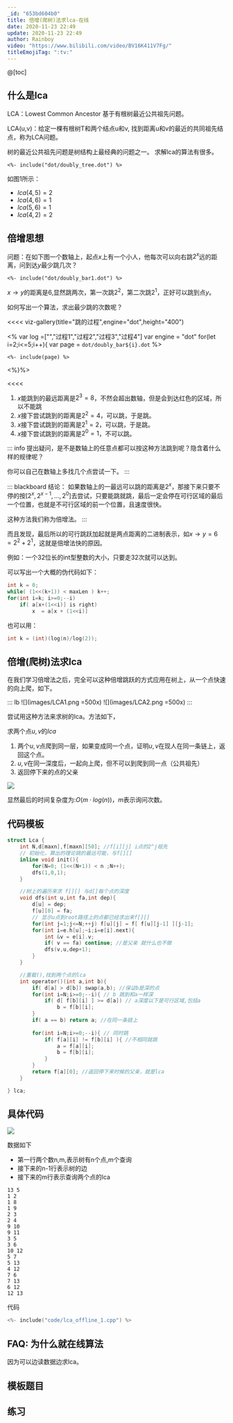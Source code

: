 ```yaml
---
_id: "653bd604b0"
title: 倍增(爬树)法求lca-在线
date: 2020-11-23 22:49
update: 2020-11-23 22:49
author: Rainboy
video: "https://www.bilibili.com/video/BV16K411V7Fg/"
titleEmojiTag: ":tv:"
---
```


@[toc]

## 什么是lca

LCA：Lowest Common Ancestor  基于有根树最近公共祖先问题。

LCA(u,v)：给定一棵有根树T和两个结点u和v, 找到距离u和v的最近的共同祖先结点，称为LCA问题。

树的最近公共祖先问题是树结构上最经典的问题之一。 求解lca的算法有很多。

```viz-dot
<%- include("dot/doubly_tree.dot") %>
```

如图1所示：

 - $lca(4,5) = 2$
 - $lca(4,6) = 1$
 - $lca(5,6) = 1$
 - $lca(4,2) = 2$


## 倍增思想

问题：在如下图一个数轴上，起点$x$上有一个小人，他每次可以向右跳$2^x$远的距离，问到达$y$最少跳几次？

```viz-dot
<%- include("dot/doubly_bar1.dot") %>
```

$x \rightarrow y$的距离是$6$,显然跳两次，第一次跳$2^2$，第二次跳$2^1$，正好可以跳到点$y$。

如何写出一个算法，求出最少跳的次数呢？


<<<< viz-gallery(title="跳的过程",engine="dot",height="400")

<% 
var log =["","过程1","过程2","过程3","过程4"]
var engine = "dot"
for(let i=2;i<=5;i++){
    var page = `dot/doubly_bar${i}.dot`
%>

``` <%= engine || ""%> <%= log[i-1] || "" %>
<%- include(page) %>
```
<%}%>

<<<<

 1. $x$能跳到的最远距离是$2^3 = 8$，不然会超出数轴，但是会到达红色的区域，所以不能跳
 1. $x$接下尝试跳到的距离是$2^2 = 4$，可以跳，于是跳。
 1. $x$接下尝试跳到的距离是$2^1 = 2$，可以跳，于是跳。
 1. $x$接下尝试跳到的距离是$2^0 = 1$，不可以跳。

::: info
提出疑问，是不是数轴上的任意点都可以按这种方法跳到呢？隐含着什么样的规律呢？

你可以自己在数轴上多找几个点尝试一下。
:::

::: blackboard
结论：
如果数轴上的一最远可以跳的距离是$2^x$，那接下来只要不停的按$[2^x,2^{x-1},...,2^0]$去尝试，只要能跳就跳，最后一定会停在可行区域的最后一个位置，也就是不可行区域的前一个位置，且速度很快。


这种方法我们称为倍增法。
:::

而且发现，最后所以的可行跳跃加起就是两点距离的二进制表示，如$x \rightarrow y = 6 = 2^2+2^1$，这就是倍增法快的原因。

例如：一个32位长的int型整数的大小，只要走32次就可以达到。


可以写出一个大概的伪代码如下：
```c
int k = 0;
while( (1<<(k+1)) < maxLen ) k++;
for(int i=k; i>=0;--i)
    if( a[x+(1<<i)] is right)
        x  = a[x + (1<<i)]
```
也可以用：
```c
int k = (int)(log(n)/log(2));
```

## 倍增(爬树)法求lca


在我们学习倍增法之后，完全可以这种倍增跳跃的方式应用在树上，从一个点快速的向上爬，如下。

::: lb
![](images/LCA1.png =500x)
![](images/LCA2.png =500x)
:::

尝试用这种方法来求树的lca。方法如下，

求两个点$u,v$的$lca$

1. 两个$u,v$点爬到同一层，如果变成同一个点，证明$u,v$在现人在同一条链上，返回这个点。
2. $u,v$在同一深度后，一起向上爬，但不可以到爬到同一点（公共祖先）
3. 返回停下来的点的父亲

![](images/LCA3.png)

显然最后的时间复杂度为:$O(m \cdot log(n))$，$m$表示询问次数。

## 代码模板

<!-- template start -->
```c
struct Lca {
    int N,d[maxn],f[maxn][50]; //f[i][j] i点的2^j祖先
    // 初始化，算出的理论跳的最远可能，与f[][]
    inline void init(){
        for(N=0; (1<<(N+1)) < n ;N++);
        dfs(1,0,1);
    }

    //树上的遍历来求 f[][] 与d[]每个点的深度
    void dfs(int u,int fa,int dep){
        d[u] = dep;
        f[u][0] = fa;
        // 显示u点到root路径上的点都已经求出来f[][]
        for(int j=1;j<=N;++j) f[u][j] = f[ f[u][j-1] ][j-1];
        for(int i=e.h[u];~i;i=e[i].next){
            int &v = e[i].v;
            if( v == fa) continue; //是父亲 就什么也不做
            dfs(v,u,dep+1);
        }
    }

    //重载(),找到两个点的lca
    int operator()(int a,int b){
        if( d[a] > d[b]) swap(a,b); //保证b是深的点
        for(int i=N;i>=0;--i){ // b 跳到和a一样深
            if( d[ f[b][i] ] >= d[a]) // a深度以下是可行区域,包括a
                b = f[b][i];
        }
        if( a == b) return a; //在同一条链上
     
        for(int i=N;i>=0;--i){ // 同时跳
            if( f[a][i] != f[b][i] ){ //不相同就跳
                a = f[a][i];
                b = f[b][i];
            }
        }
        return f[a][0]; //返回停下来时候的父亲，就是lca
    }

} lca;
```
<!-- template end -->
## 具体代码

![](./tarjan_data.png)


数据如下

  - 第一行两个数n,m,表示树有n个点,m个查询
  - 接下来的n-1行表示树的边
  - 接下来的m行表示查询两个点的lca

```
13 5
1 2
1 8
1 9
2 3
2 4
9 10
9 11
3 5
3 6
10 12
5 7
5 13
4 12
7 6
7 13
6 12
12 13
```

代码

```c++
<%- include("code/lca_offline_1.cpp") %>
```

## FAQ: 为什么就在线算法

因为可以边读数据边求lca。

## 模板题目

## 练习
